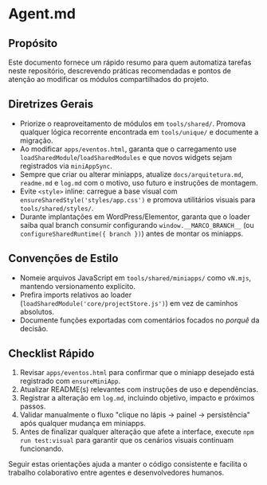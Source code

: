 # Agent.md

## Propósito
Este documento fornece um rápido resumo para quem automatiza tarefas neste repositório, descrevendo práticas recomendadas e pontos de atenção ao modificar os módulos compartilhados do projeto.

## Diretrizes Gerais
- Priorize o reaproveitamento de módulos em `tools/shared/`. Promova qualquer lógica recorrente encontrada em `tools/unique/` e documente a migração.
- Ao modificar `apps/eventos.html`, garanta que o carregamento use `loadSharedModule`/`loadSharedModules` e que novos widgets sejam registrados via `miniAppSync`.
- Sempre que criar ou alterar miniapps, atualize `docs/arquitetura.md`, `readme.md` e `log.md` com o motivo, uso futuro e instruções de montagem.
- Evite `<style>` inline: carregue a base visual com `ensureSharedStyle('styles/app.css')` e promova utilitários visuais para `tools/shared/styles/`.
- Durante implantações em WordPress/Elementor, garanta que o loader saiba qual branch consumir configurando `window.__MARCO_BRANCH__` (ou `configureSharedRuntime({ branch })`) antes de montar os miniapps.

## Convenções de Estilo
- Nomeie arquivos JavaScript em `tools/shared/miniapps/` como `vN.mjs`, mantendo versionamento explícito.
- Prefira imports relativos ao loader (`loadSharedModule('core/projectStore.js')`) em vez de caminhos absolutos.
- Documente funções exportadas com comentários focados no *porquê* da decisão.

## Checklist Rápido
1. Revisar `apps/eventos.html` para confirmar que o miniapp desejado está registrado com `ensureMiniApp`.
2. Atualizar README(s) relevantes com instruções de uso e dependências.
3. Registrar a alteração em `log.md`, incluindo objetivo, impacto e próximos passos.
4. Validar manualmente o fluxo "clique no lápis → painel → persistência" após qualquer mudança em miniapps.
1. Antes de finalizar qualquer alteração que afete a interface, execute `npm run test:visual` para garantir que os cenários visuais continuam funcionando.

Seguir estas orientações ajuda a manter o código consistente e facilita o trabalho colaborativo entre agentes e desenvolvedores humanos.
